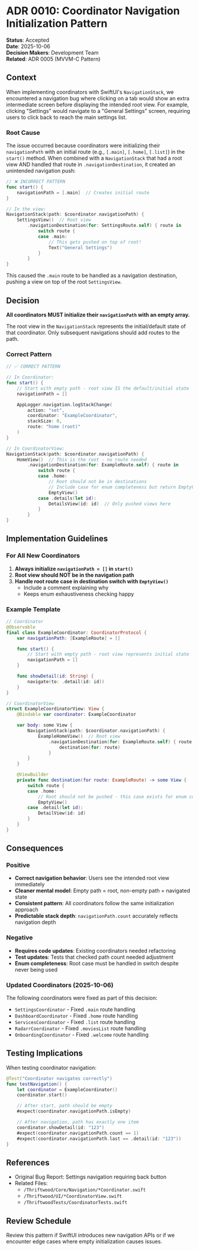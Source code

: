 # ADR 0010: Coordinator Navigation Initialization Pattern

**Status**: Accepted  
**Date**: 2025-10-06  
**Decision Makers**: Development Team  
**Related**: ADR 0005 (MVVM-C Pattern)

## Context

When implementing coordinators with SwiftUI's `NavigationStack`, we encountered a navigation bug where clicking on a tab would show an extra intermediate screen before displaying the intended root view. For example, clicking "Settings" would navigate to a "General Settings" screen, requiring users to click back to reach the main settings list.

### Root Cause

The issue occurred because coordinators were initializing their `navigationPath` with an initial route (e.g., `[.main]`, `[.home]`, `[.list]`) in the `start()` method. When combined with a `NavigationStack` that had a root view AND handled that route in `.navigationDestination`, it created an unintended navigation push:

```swift
// ❌ INCORRECT PATTERN
func start() {
    navigationPath = [.main]  // Creates initial route
}

// In the view:
NavigationStack(path: $coordinator.navigationPath) {
    SettingsView()  // Root view
        .navigationDestination(for: SettingsRoute.self) { route in
            switch route {
            case .main:
                // This gets pushed on top of root!
                Text("General Settings")
            }
        }
}
```

This caused the `.main` route to be handled as a navigation destination, pushing a view on top of the root `SettingsView`.

## Decision

**All coordinators MUST initialize their `navigationPath` with an empty array.**

The root view in the `NavigationStack` represents the initial/default state of that coordinator. Only subsequent navigations should add routes to the path.

### Correct Pattern

```swift
// ✅ CORRECT PATTERN

// In Coordinator:
func start() {
    // Start with empty path - root view IS the default/initial state
    navigationPath = []

    AppLogger.navigation.logStackChange(
        action: "set",
        coordinator: "ExampleCoordinator",
        stackSize: 0,
        route: "home (root)"
    )
}

// In CoordinatorView:
NavigationStack(path: $coordinator.navigationPath) {
    HomeView()  // This is the root - no route needed
        .navigationDestination(for: ExampleRoute.self) { route in
            switch route {
            case .home:
                // Root should not be in destinations
                // Include case for enum completeness but return EmptyView
                EmptyView()
            case .details(let id):
                DetailsView(id: id)  // Only pushed views here
            }
        }
}
```

## Implementation Guidelines

### For All New Coordinators

1. **Always initialize `navigationPath = []` in `start()`**
2. **Root view should NOT be in the navigation path**
3. **Handle root route case in destination switch with `EmptyView()`**
   - Include a comment explaining why
   - Keeps enum exhaustiveness checking happy

### Example Template

```swift
// Coordinator
@Observable
final class ExampleCoordinator: CoordinatorProtocol {
    var navigationPath: [ExampleRoute] = []

    func start() {
        // Start with empty path - root view represents initial state
        navigationPath = []
    }

    func showDetail(id: String) {
        navigate(to: .detail(id: id))
    }
}

// CoordinatorView
struct ExampleCoordinatorView: View {
    @Bindable var coordinator: ExampleCoordinator

    var body: some View {
        NavigationStack(path: $coordinator.navigationPath) {
            ExampleHomeView()  // Root view
                .navigationDestination(for: ExampleRoute.self) { route in
                    destination(for: route)
                }
        }
    }

    @ViewBuilder
    private func destination(for route: ExampleRoute) -> some View {
        switch route {
        case .home:
            // Root should not be pushed - this case exists for enum completeness
            EmptyView()
        case .detail(let id):
            DetailView(id: id)
        }
    }
}
```

## Consequences

### Positive

- **Correct navigation behavior**: Users see the intended root view immediately
- **Cleaner mental model**: Empty path = root, non-empty path = navigated state
- **Consistent pattern**: All coordinators follow the same initialization approach
- **Predictable stack depth**: `navigationPath.count` accurately reflects navigation depth

### Negative

- **Requires code updates**: Existing coordinators needed refactoring
- **Test updates**: Tests that checked path count needed adjustment
- **Enum completeness**: Root case must be handled in switch despite never being used

### Updated Coordinators (2025-10-06)

The following coordinators were fixed as part of this decision:

- `SettingsCoordinator` - Fixed `.main` route handling
- `DashboardCoordinator` - Fixed `.home` route handling
- `ServicesCoordinator` - Fixed `.list` route handling
- `RadarrCoordinator` - Fixed `.moviesList` route handling
- `OnboardingCoordinator` - Fixed `.welcome` route handling

## Testing Implications

When testing coordinator navigation:

```swift
@Test("Coordinator navigates correctly")
func testNavigation() {
    let coordinator = ExampleCoordinator()
    coordinator.start()

    // After start, path should be empty
    #expect(coordinator.navigationPath.isEmpty)

    // After navigation, path has exactly one item
    coordinator.showDetail(id: "123")
    #expect(coordinator.navigationPath.count == 1)
    #expect(coordinator.navigationPath.last == .detail(id: "123"))
}
```

## References

- Original Bug Report: Settings navigation requiring back button
- Related Files:
  - `/Thriftwood/Core/Navigation/*Coordinator.swift`
  - `/Thriftwood/UI/*CoordinatorView.swift`
  - `/ThriftwoodTests/CoordinatorTests.swift`

## Review Schedule

Review this pattern if SwiftUI introduces new navigation APIs or if we encounter edge cases where empty initialization causes issues.
